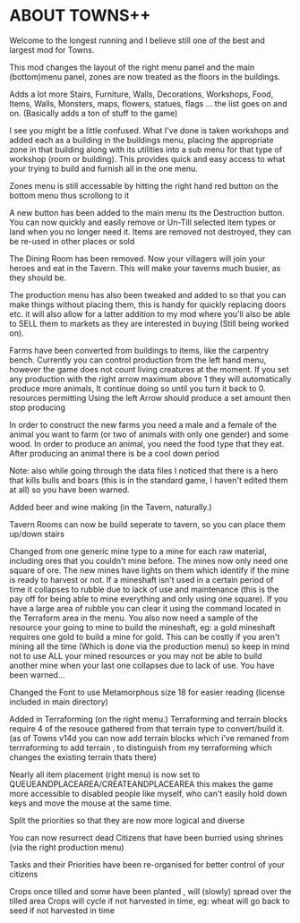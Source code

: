 ABOUT TOWNS++
=============

Welcome to the longest running and I believe still one of the best and largest mod for Towns.

This mod changes the layout of the right menu panel and the main (bottom)menu panel,
zones are now treated as the floors in the buildings.

Adds a lot more Stairs, Furniture, Walls, Decorations, Workshops, Food, Items, Walls,
 Monsters, maps, flowers, statues, flags ... the list goes on and on.
(Basically adds a ton of stuff to the game)

I see you might be a little confused. What I've done is taken workshops and added
each as a building in the buildings menu, placing the appropriate zone in that
building along with its utilities into a sub menu for that type of workshop (room or building).
This provides quick and easy access to what your trying to build and furnish all in the one menu.

Zones menu is still accessable by hitting the right hand red button on the bottom menu thus scrollong to it

A new button has been added to the main menu its the Destruction button.
You can now quickly and easily remove or Un-Till selected item types or land
when you no longer need it. Items are removed not destroyed, they can be re-used in other places or sold

The Dining Room has been removed. Now your villagers will join your heroes and eat in the Tavern.
This will make your taverns much busier, as they should be.

The production menu has also been tweaked and added to so that you can make things
without placing them, this is handy for quickly replacing doors etc.
it will also allow for a latter addition to my mod where you'll also be able
to SELL them to markets as they are interested in buying (Still being worked on).

Farms have been converted from buildings to items, like the carpentry bench.
Currently you can control production from the left hand menu,
however the game does not count living creatures at the moment.
If you set any production with the right arrow maximum above 1 they will automatically produce more animals,
It continue doing so until you turn it back to 0. resources permitting
Using the left Arrow should produce a set amount then stop producing

In order to construct the new farms you need a male and a female of the animal you want
to farm (or two of animals with only one gender) and some wood. In order to produce
an animal, you need the food type that they eat.
After producing an animal there is be a cool down period

Note: also while going through the data files I noticed that there is a hero that
kills bulls and boars (this is in the standard game, I haven't edited them at all)
so you have been warned.

Added beer and wine making (in the Tavern, naturally.)

Tavern Rooms can now be build seperate to tavern, so you can place them up/down stairs

Changed from one generic mine type to a mine for each raw material, including ores
that you couldn't mine before. The mines now only need one square of ore. 
The new mines have lights on them which identify if the mine is ready to harvest or not. 
If a mineshaft isn't used in a certain period of time it collapses to rubble due to lack of 
use and maintenance (this is the pay off for being able to mine everything and only using
one square). If you have a large area of rubble you can clear it using the command 
located in the Terraform area in the menu. You also now need a sample of the resource your 
going to mine to build the mineshaft, eg: a gold mineshaft requires one gold to build a mine 
for gold. This can be costly if you aren't mining all the time (Which is done via the production 
menu) so keep in mind not to use ALL your mined resources or you may not be able to build 
another mine when your last one collapses due to lack of use.
You have been warned...

Changed the Font to use Metamorphous size 18 for easier reading (license included in main directory) 

Added in Terraforming (on the right menu.)
Terraforming and terrain blocks require 4 of the resouce gathered from that terrain type to convert/build it.
(as of Towns v14d you can now add terrain blocks which i've remaned from terrraforming to add terrain , to distinguish from my terraforming which changes the existing terrain thats there)

Nearly all item placement (right menu) is now set to QUEUEANDPLACEAREA/CREATEANDPLACEAREA
this makes the game more accessible to disabled people like myself,
who can't easily hold down keys and move the mouse at the same time.

Split the priorities so that they are now more logical and diverse

You can now resurrect dead Citizens that have been burried using shrines (via the right production menu)

Tasks and their Priorities have been re-organised for better control of your citizens

Crops once tilled and some have been planted , will (slowly) spread over the tilled area
Crops will cycle if not harvested in time, eg: wheat will go back to seed if not harvested in time
